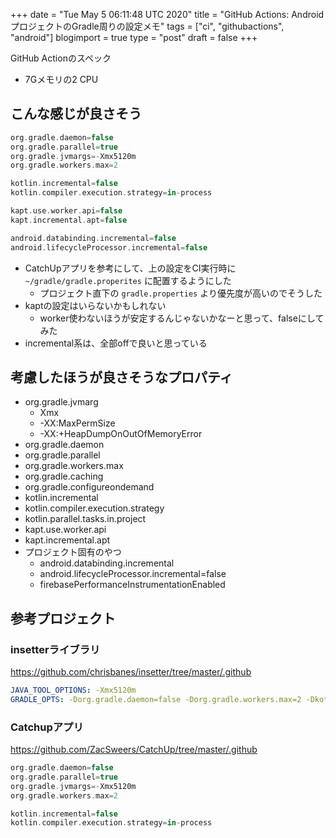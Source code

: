 +++
date = "Tue May  5 06:11:48 UTC 2020"
title = "GitHub Actions: AndroidプロジェクトのGradle周りの設定メモ"
tags = ["ci", "githubactions", "android"]
blogimport = true
type = "post"
draft = false
+++

GitHub Actionのスペック

- 7Gメモリの2 CPU

## こんな感じが良さそう

```groovy
org.gradle.daemon=false
org.gradle.parallel=true
org.gradle.jvmargs=-Xmx5120m
org.gradle.workers.max=2

kotlin.incremental=false
kotlin.compiler.execution.strategy=in-process

kapt.use.worker.api=false
kapt.incremental.apt=false

android.databinding.incremental=false
android.lifecycleProcessor.incremental=false
```

- CatchUpアプリを参考にして、上の設定をCI実行時に `~/gradle/gradle.properites` に配置するようにした
    - プロジェクト直下の `gradle.properties` より優先度が高いのでそうした
- kaptの設定はいらないかもしれない
    - worker使わないほうが安定するんじゃないかなーと思って、falseにしてみた
- incremental系は、全部offで良いと思っている


## 考慮したほうが良さそうなプロパティ

- org.gradle.jvmarg
    - Xmx
    - -XX:MaxPermSize
    - -XX:+HeapDumpOnOutOfMemoryError
- org.gradle.daemon
- org.gradle.parallel
- org.gradle.workers.max
- org.gradle.caching
- org.gradle.configureondemand
- kotlin.incremental
- kotlin.compiler.execution.strategy
- kotlin.parallel.tasks.in.project
- kapt.use.worker.api
- kapt.incremental.apt
- プロジェクト固有のやつ
    - android.databinding.incremental
    - android.lifecycleProcessor.incremental=false
    - firebasePerformanceInstrumentationEnabled


## 参考プロジェクト

### insetterライブラリ

https://github.com/chrisbanes/insetter/tree/master/.github

```yml
JAVA_TOOL_OPTIONS: -Xmx5120m
GRADLE_OPTS: -Dorg.gradle.daemon=false -Dorg.gradle.workers.max=2 -Dkotlin.incremental=false -Dkotlin.compiler.execution.strategy=in-process
```

### Catchupアプリ

https://github.com/ZacSweers/CatchUp/tree/master/.github

```groovy
org.gradle.daemon=false
org.gradle.parallel=true
org.gradle.jvmargs=-Xmx5120m
org.gradle.workers.max=2

kotlin.incremental=false
kotlin.compiler.execution.strategy=in-process
```
